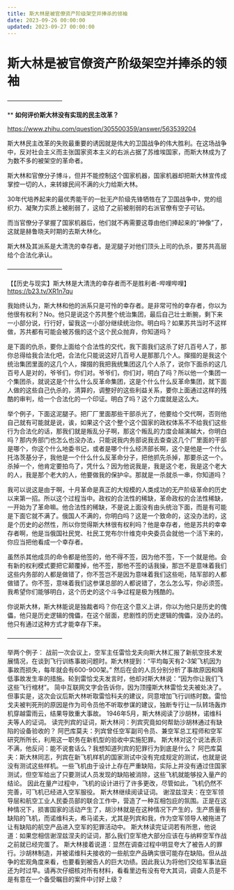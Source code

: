 ```yaml
---
title: 斯大林是被官僚资产阶级架空并捧杀的领袖
date: 2023-09-26 00:00:00
updated: 2023-09-27 00:00:00
---
```



# 斯大林是被官僚资产阶级架空并捧杀的领袖

—————————

**
**如何评价斯大林没有实现的民主改革？**

https://www.zhihu.com/question/305500359/answer/563539204

斯大林民主改革的失败最重要的诱因就是伟大的卫国战争的伟大胜利。在这场战争中，反对社会主义而主张国家资本主义的右派占据了苏维埃国家，而斯大林成为了为数不多的被架空的革命者。

斯大林和官僚分子博斗，但并不能控制这个国家机器，国家机器却把斯大林宣传成掌控一切的人，来转嫁民间不满的火力给斯大林。

30年代培养起来的最优秀能干的一批无产阶级先锋牺牲在了卫国战争中，党的组织力、凝聚力实质上被削弱了，这给了之前被削弱的右派官僚有空子可钻。

而当官僚分子掌握了国家机器后，他们就不再需要这尊由他们捧起来的“神像”了，这就是赫鲁晓夫时期的去斯大林化。

斯大林及其派系是大清洗的幸存者。是泥腿子对他们顶头上司的仇杀，要苏共高层给个合法化承认。

—————————

【【历史与现实】斯大林是大清洗的幸存者而不是胜利者-哔哩哔哩】 https://b23.tv/XR1n7qu

我始终认为，斯大林和他的派系只是可怜的幸存者。是非常可怜的幸存者，你以为他很有权利？No。他只是说这个苏共整个统治集团，最后自己壮士断腕，剩下来一小部分说，行行好，留我这一小部分继续统治你。明白吗？如果苏共当时不这样做，苏共都有可能会被苏俄的这个这个民众抛弃，你知道吗？

是下面的仇杀，要你上面给个合法性的交代，我下面我们这杀了好几百号人了，那你总得给我合法化吧，合法化只能说这好几百号人是那那几个人。撺掇的是我这个统治集团里面的这几个人，撺掇的我把我统集团这几个人杀了，说你下面杀的这几百号人是对的，爷爷们，你们对。爷爷们，你们对，明白了吗？所以他一个集团一个集团杀，就说这是个什么什么反革命集团，这是个什么什么反革命集团，就下面人做的这些自己仇杀的，清算的，调整好的这些利益关系，要你上面通过这样的残酷的审判，给一个合法化的一个印证。明白了吗？这个力度就是这么大。

举个例子，下面这泥腿子。把厂厂里面那些干部杀光了，他要给个交代啊，否则他自己就有可能就是说，诶，如果这个这个整个这个国家的政权体系不不给我们这些行为合法化的话，那我们就是叛乱分子啊，那这个叛乱的力度会越演越大，你明白吗？那内务部门也怎么也没办法，只能说我内务部说我去查查这几个厂里面的干部是哪个，你这个什么地委书记，或者是哪个什么经济部长啊，这个是他是一个什么托洛茨基分子，我他是一个什么什么反革命分子，把他抓先杀掉，那要杀这一个。杀掉一个，他肯定要拍鸟了，凭什么？因为他说我是，我是这个老，我是这个老大的人，我是那个老大的人，他要做我的保护伞。那就是一杀就杀一串，你知道吗？

我可以说这是由于啊，十月革命是真正的大规模的人类成功的无产阶级革命的历史以来第一招。所以这个过程当中。政权的合法性的稀缺，革命政权的合法性稀缺，一开始为了革命嘛。他合法性的稀缺，不是说上面没有由头统治下面，而是有可能是下面它就不满了。俄国人不满的，你明白吗？这是一个致命的，这没办法的，这是个历史的必然性，所以你觉得斯大林很有权利吗？他是幸存者，他是苏共的幸幸存者啊，他是当俄国社民党、社民工党布尔什维克中央委员会就他一个活下来的，你应当把他看成一个幸存者。

虽然杀其他成员的命令都是他签的，他不得不签，因为他不签，下一个就是他。会有新的权利模式要把它颠覆掉，他不签，那他不签的话我操，那岂不是意味着我们这些内务部的人都是做错了，你不签岂不是因为意味着我们这些呃，陆军部的人都做错了。你不签，意味着我们这参谋总部的人都说错了，怎么怎么写，你必须签。我希望你们能够明白，这个历史的这个斗争过程是极为残酷的。

你说斯大林，斯大林能说是独裁者吗？你在这个意义上讲，你以为他只是历史的傀儡，他只是历史逻辑的傀儡，在这个层面，悲剧性的历史逻辑的傀儡，没办法的。他只有通过这种方式才能幸存下来。

—————————

举两个例子：
战前一次会议上，空军主任雷恰戈夫向斯大林汇报了新航空技术发展情况，在谈到飞行训练事故问题时。斯大林提到：“平均每天有2-3架飞机因为事故而损失，每年就会有600-900架。”
然后在会的人员分别分析了事故原因和降低事故发生率的措施。轮到雷恰戈夫发言时，他却对斯大林说：“因为你让我们飞这些飞行棺材”。
简中互联网文字会告诉你，因为顶撞斯大林雷恰戈夫被处决了。但事实是，这次会议后斯大林听取雷恰科夫的建议，同意增加飞行训练时数。雷恰戈夫被判死刑的原因是作为司令员他不听取参谋的建议，独断专行让一队转场轰炸机穿越雷雨云，结果导致重大事故。
1946年5月，斯大林阅读了沙胡林，诺维科夫等人的证词。
读完列宾的证词，斯大林问：列宾究竟如何帮助沙胡林通过有缺陷的设备验收的？
阿巴库莫夫：列宾曾任空军副司令员、兼空军总工程师和空军研究所所长，利用这一职务在新机型的验收中实施犯罪。
斯大林对这个说法表示不满，他反问：能不说套话么？我想知道列宾的犯罪行为到底是什么？
阿巴库莫夫：斯大林同志，列宾在新飞机样机的国家测试中没有完成规定的测试，也就是说没有测试这些样机。一些飞机由于设计上存在严重缺陷，实际上并没有通过住国家测试，但空军给出了只要测试人员发现的缺陷被消除，这些飞机就能够投入量产的结论。
因此在量产过程中，飞机的设计进行了许多更改，尽管如此，飞机仍然不完善，可飞机已经进入空军服役。
斯大林继续阅读证词。
谢涅兹涅夫：在空军领导层和航空工业人民委员部的联合工作中，营造了一种互相包庇的氛围。正是在这种情况下，损害国家的活动产生了，胡沙林就是在这种情况下产生的，生产质量有缺陷的飞机，而诺维科夫，希马诺夫，尤其是列宾和我，作为空军领导人被拖进了让有缺陷的航空产品进入空军的犯罪活动中。
斯大林读完证词若有所思，他说道：如果您相信谢涅兹涅夫的证词，那么我们空军绝大部分应该在与纳粹空军作战之前就已经完蛋了。
斯大林接着说道：显然在调查过程中明显夸大了被告人的罪行。沙胡林制造，并被诺维科夫接收的一些航空产品确实很可能存在缺陷。但从战争的宏观角度来看，也要看到被告人的巨大功绩。因此我认为将他们交给军事法庭还为时过早。请再次仔细核对所有材料，看看里边有没有夸大其词，调查人员是不是有意在一个备受瞩目的案件中讨好上级？

